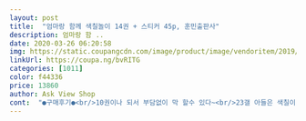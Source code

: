 ```yaml
---
layout: post 
title:  "엄마랑 함께 색칠놀이 14권 + 스티커 45p, 훈민출판사" 
description: 엄마랑 함 ..
date: 2020-03-26 06:20:58 
img: https://static.coupangcdn.com/image/product/image/vendoritem/2019/04/12/4313884918/1e27e5ac-7ded-4e0d-bdb6-91cb8b99f690.jpg 
linkUrl: https://coupa.ng/bvRITG 
categories: [1011] 
color: f44336 
price: 13860 
author: Ask View Shop 
cont:  "●구매후기●<br/>10권이나 되서 부담없이 막 할수 있다~<br/>23갤 아들은 색칠이 되어 있는 보기용 사진에 자꾸 끄적인다.<br/>  하하.<br/>.<br/><br/>가격도 저렴한데 아이도 너무좋아하고 오랫만에 득템했어요<br/>것도 14권이나  되고요.<br/> 그림도 그리고 스티커도 붙이고 아주 좋아라해요.<br/><br/>골드박스 매니아인데 요제품이 떠서 구입~!<br/>그림도 무척 단조롭다~<br/>나아지긴 하네요 두시간만에 많이발전하는게 보였어요 ㅎㅎ<br/>벌써 두권 초토화시켜서 금방 다할꺼같아요 ㅎㅎ<br/>색칠을 한다고는 하지만 색연필로 찍찍 긋는 게 고작이지만 포스는 화가예요.<br/><br/>스티커북은 32쪽<br/>스티커북은 4권이구 맨뒷편에 한장이에요<br/>아이가 자기거라고 무척 좋아하네요.<br/><br/>아이가 제일 좋아하는 탈것 부터 시작~!<br/>아이랑 집에서 놀아주는게 매번 새롭지 못하고.<br/>.<br/> 요즘은 코로나 때문에 더더욱 집에 있는 시간이 많아 조금이나마 새로운 활동(?)을 하려고 구매~!<br/>아직은 잘칠하진 못하지만 두시간을 앉아서하더라구요<br/>어느정도 색칠이 가능한 월령이라면 한번에 한권은 쉽게 클리어 할만큼 간단한 그림들로 구성되어 있다~<br/>왜 색칠놀이 책 나두고 바닥에 칠하는건지... <br/>ㅜㅜ<br/>일단 가격이 엄청 착하다~<br/>일반색칠북은 40쪽이에요<br/>잠깐씩 시간보내기 좋다~<br/>제법 선에 맞춰칠하고 ㅎㅎ<br/>좋아요 28개월 시크릿쥬쥬를 너무좋아하는 저희딸 꺼내자마자 공주부터 갖고가서 칠하네요 ㅎㅎ<br/>좋아해서 다행이에요 ㅎㅎ<br/>처음엔 공주를 묻어버렸어요 까맣게 ㅎㅎ 색으로 ㅎㅎ차츰<br/>한동안 아이가 잘 갖고놀겠어요.<br/><br/>할머니가 집에서 그림그리는 걸 본 23개월 아이가 집안 곳곳에 붓으로 색연필로 그림을 그려뎌는 겁니다.<br/>  아이로부터 집안을 보호하고 아이의 재능을 살려주고파서 구입했어요.<br/><br/>10권이나 되서 부담없이 막 할수 있다~<br/>23갤 아들은 색칠이 되어 있는 보기용 사진에 자꾸 끄적인다.<br/>  하하.<br/>.<br/><br/>가격도 저렴한데 아이도 너무좋아하고 오랫만에 득템했어요<br/>것도 14권이나  되고요.<br/> 그림도 그리고 스티커도 붙이고 아주 좋아라해요.<br/><br/>골드박스 매니아인데 요제품이 떠서 구입~!<br/>그림도 무척 단조롭다~<br/>나아지긴 하네요 두시간만에 많이발전하는게 보였어요 ㅎㅎ<br/>벌써 두권 초토화시켜서 금방 다할꺼같아요 ㅎㅎ<br/>색칠을 한다고는 하지만 색연필로 찍찍 긋는 게 고작이지만 포스는 화가예요.<br/><br/>스티커북은 32쪽<br/>스티커북은 4권이구 맨뒷편에 한장이에요<br/>아이가 자기거라고 무척 좋아하네요.<br/><br/>아이가 제일 좋아하는 탈것 부터 시작~!<br/>아이랑 집에서 놀아주는게 매번 새롭지 못하고.<br/>.<br/> 요즘은 코로나 때문에 더더욱 집에 있는 시간이 많아 조금이나마 새로운 활동(?)을 하려고 구매~!<br/>아직은 잘칠하진 못하지만 두시간을 앉아서하더라구요<br/>어느정도 색칠이 가능한 월령이라면 한번에 한권은 쉽게 클리어 할만큼 간단한 그림들로 구성되어 있다~<br/>왜 색칠놀이 책 나두고 바닥에 칠하는건지... <br/>ㅜㅜ<br/>일단 가격이 엄청 착하다~<br/>일반색칠북은 40쪽이에요<br/>잠깐씩 시간보내기 좋다~<br/>제법 선에 맞춰칠하고 ㅎㅎ<br/>좋아요 28개월 시크릿쥬쥬를 너무좋아하는 저희딸 꺼내자마자 공주부터 갖고가서 칠하네요 ㅎㅎ<br/>좋아해서 다행이에요 ㅎㅎ<br/>처음엔 공주를 묻어버렸어요 까맣게 ㅎㅎ 색으로 ㅎㅎ차츰<br/>한동안 아이가 잘 갖고놀겠어요.<br/><br/>할머니가 집에서 그림그리는 걸 본 23개월 아이가 집안 곳곳에 붓으로 색연필로 그림을 그려뎌는 겁니다.<br/>  아이로부터 집안을 보호하고 아이의 재능을 살려주고파서 구입했어요.<br/><br/>" 
---
```

